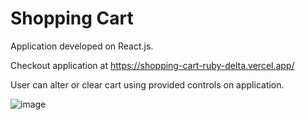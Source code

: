 # Shopping Cart

Application developed on React.js.

Checkout application at https://shopping-cart-ruby-delta.vercel.app/

User can alter or clear cart using provided controls on application.

![image](https://user-images.githubusercontent.com/107784718/185146228-a71664f7-39e5-444e-a12f-04608821523f.png)


